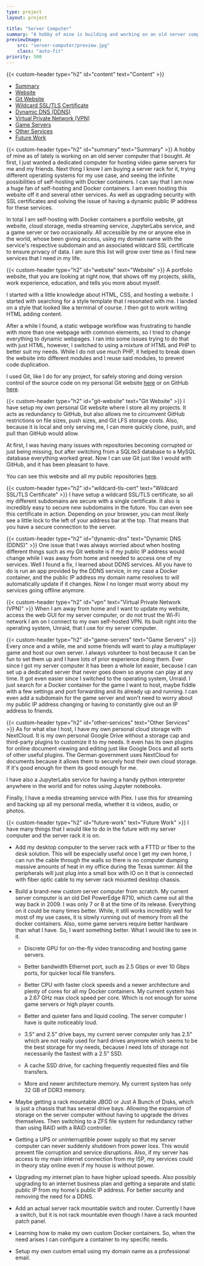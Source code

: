 ```yaml
---
type: project
layout: project

title: "Server Computer"
summary: "A hobby of mine is building and working on an old server computer. I use it for various things such as hosting this website, a personal Git website, a Minecraft game server, and much more."
previewImage:
    src: "server-computer/preview.jpg"
    class: "auto-fit"
priority: 500
---
```

{{< custom-header type="h2" id="content" text="Content" >}}
- [Summary](#summary)
- [Website](#website)
- [Git Website](#git-website)
- [Wildcard SSL/TLS Certificate](#wildcard-tls-cert)
- [Dynamic DNS (DDNS)](#dynamic-dns)
- [Virtual Private Network (VPN)](#vpn)
- [Game Servers](#game-servers)
- [Other Services](#other-services)
- [Future Work](#future-work)

{{< custom-header type="h2" id="summary" text="Summary" >}}
A hobby of mine as of lately is working on an old server computer that I bought. At first, I just wanted a dedicated computer for hosting video game servers for me and my friends. Next thing I know I am buying a server rack for it, trying different operating systems for my use case, and seeing the infinite possibilities of self-hosting with Docker containers. I can say that I am now a huge fan of self-hosting and Docker containers. I am even hosting this website off it and several other services. As well as upgrading security with SSL certificates and solving the issue of having a dynamic public IP address for these services.

In total I am self-hosting with Docker containers a portfolio website, git website, cloud storage, media streaming service, JupyterLabs service, and a game server or two occasionally. All accessible by me or anyone else in the world, whose been giving access, using my domain name with the service's respective subdomain and an associated wildcard SSL certificate to ensure privacy of data. I am sure this list will grow over time as I find new services that I need in my life.

{{< custom-header type="h2" id="website" text="Website" >}}
A portfolio website, that you are looking at right now, that shows off my projects, skills, work experience, education, and tells you more about myself.

I started with a little knowledge about HTML, CSS, and hosting a website. I started with searching for a
style template that I resonated with me. I landed on a style that looked like a terminal of course. I
then got to work writing HTML adding content.

After a while I found, a static webpage workflow was frustrating to handle with more than one webpage with common elements, so I tried to change everything to dynamic webpages. I ran into some issues trying to do that with just HTML, however, I switched to using a mixture of HTML and PHP to better suit my needs. While I do not use much PHP, it helped to break down the website into different modules and I reuse said modules, to prevent code duplication.

I used Git, like I do for any project, for safely storing and doing version control of the source code on my personal Git website [here](https://git.matthewgreen.gg/mgreen/matthewgreen.gg) or on GitHub [here](https://github.com/greenmatthew/matthewgreen.gg).


{{< custom-header type="h2" id="git-website" text="Git Website" >}}
I have setup my own personal Git website where I store all my projects. It acts as redundancy to GitHub,
but also allows me to circumvent GitHub restrictions on file sizes, push sizes, and Git LFS storage
costs. Also, because it is local and only serving me, I can more quickly clone, push, and pull than
GitHub would allow.

At first, I was having many issues with repositories becoming corrupted or just being missing, but after
switching from a SQLite3 database to a MySQL database everything worked great. Now I can use Git just
like I would with GitHub, and it has been pleasant to have.
    
You can see this website and all my public repositories [here](https://git.matthewgreen.gg/mgreen).

{{< custom-header type="h2" id="wildcard-tls-cert" text="Wildcard SSL/TLS Certificate" >}}
I have setup a wildcard SSL/TLS certificate, so all my different subdomains are secure with a single certificate. It also is incredibly easy to secure new subdomains in the future. You can even see this certificate in action. Depending on your browser, you can most likely see a little lock to the left of your address bar at the top. That means that you have a secure connection to the server.

{{< custom-header type="h2" id="dynamic-dns" text="Dynamic DNS (DDNS)" >}}
One issue that I was always worried about when hosting different things such as my Git website is if my public IP address would change while I was away from home and needed to access one of my services. Well I found a fix, I learned about DDNS services. All you have to do is run an app provided by the DDNS service, in my case a Docker container, and the public IP address my domain name resolves to will automatically update if it changes. Now I no longer must worry about my services going offline anymore.

{{< custom-header type="h2" id="vpn" text="Virtual Private Network (VPN)" >}}
When I am away from home and I want to update my website, access the web GUI for my server computer, or do not trust the Wi-Fi network I am on I connect to my own self-hosted VPN. Its built right into the operating system, Unraid, that I use for my server computer.

{{< custom-header type="h2" id="game-servers" text="Game Servers" >}}
Every once and a while, me and some friends will want to play a multiplayer game and host our own server. I always volunteer to host because it can be fun to set them up and I have lots of prior experience doing them. Ever since I got my server computer it has been a whole lot easier, because I can set up a dedicated server that never goes down so anyone can play at any time. It got even easier since I switched to the operating system, Unraid. I just search for a Docker container for the game I want to host, maybe fiddle with a few settings and port forwarding and its already up and running. I can even add a subdomain for the game server and won't need to worry about my public IP address changing or having to constantly give out an IP address to friends.

{{< custom-header type="h2" id="other-services" text="Other Services" >}}
As for what else I host, I have my own personal cloud storage with NextCloud. It is my own personal Google Drive without a storage cap and third-party plugins to customize it to my needs. It even has its own plugins for online document viewing and editing just like Google Docs and all sorts of other useful plugins. The German government uses NextCloud for documents because it allows them to securely host their own cloud storage. If it's good enough for them its good enough for me.

I have also a JupyterLabs service for having a handy python interpreter anywhere in the world and for notes using Jupyter notebooks.

Finally, I have a media streaming service with Plex. I use this for streaming and backing up all my personal media, whether it is videos, audio, or photos.

{{< custom-header type="h2" id="future-work" text="Future Work" >}}
I have many things that I would like to do in the future with my server computer and the server rack it is on.

- Add my desktop computer to the server rack with a FTTD or fiber to the desk solution. This will be especially useful once I get my own home, I can run the cable through the walls so there is no computer dumping massive amounts of heat in my office during the Texas summer. All the peripherals will just plug into a small box with IO on it that is connected with fiber optic cable to my server rack mounted desktop chassis.

- Build a brand-new custom server computer from scratch. My current server computer is an old Dell PowerEdge R710, which came out all the way back in 2009. I was only 7 or 8 at the time of its release. Everything on it could be many times better. While, it still works incredibly well for most of my use cases, it is slowly running out of memory from all the docker containers. Also, some game servers require better hardware than what I have. So, I want something better. What I would like to see in it.

    - Discrete GPU for on-the-fly video transcoding and hosting game servers.

    - Better bandwidth Ethernet port, such as 2.5 Gbps or ever 10 Gbps ports, for quicker local file transfers.

    - Better CPU with faster clock speeds and a newer architecture and plenty of cores for all my Docker containers. My current system has a 2.67 GHz max clock speed per core. Which is not enough for some game servers or high player counts.

    - Better and quieter fans and liquid cooling. The server computer I have is quite noticeably loud.

    - 3.5” and 2.5” drive bays, my current server computer only has 2.5” which are not really used for hard drives anymore which seems to be the best storage for my needs, because I need lots of storage not necessarily the fastest with a 2.5” SSD.

    - A cache SSD drive, for caching frequently requested files and file transfers.

    - More and newer architecture memory. My current system has only 32 GB of DDR3 memory.

- Maybe getting a rack mountable JBOD or Just A Bunch of Disks, which is just a chassis that has several drive bays. Allowing the expansion of storage on the server computer without having to upgrade the drives themselves. Then switching to a ZFS file system for redundancy rather than using RAID with a RAID controller.

- Getting a UPS or uninterruptible power supply so that my server computer can never suddenly shutdown from power loss. This would prevent file corruption and service disruptions. Also, if my server has access to my main internet connection from my ISP, my services could in theory stay online even if my house is without power.

- Upgrading my internet plan to have higher upload speeds. Also possibly upgrading to an internet business plan and getting a separate and static public IP from my home's public IP address. For better security and removing the need for a DDNS.

- Add an actual server rack mountable switch and router. Currently I have a switch, but it is not rack mountable even though I have a rack mounted patch panel.

- Learning how to make my own custom Docker containers. So, when the need arises I can configure a container to my specific needs.

- Setup my own custom email using my domain name as a professional email.